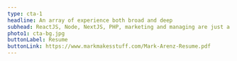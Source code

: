 ```yaml
---
type: cta-1
headline: An array of experience both broad and deep
subhead: ReactJS, Node, NextJS, PHP, marketing and managing are just a few of the skills you'll find in my resume.
photo1: cta-bg.jpg
buttonLabel: Resume
buttonLink: https://www.markmakesstuff.com/Mark-Arenz-Resume.pdf
---
```

